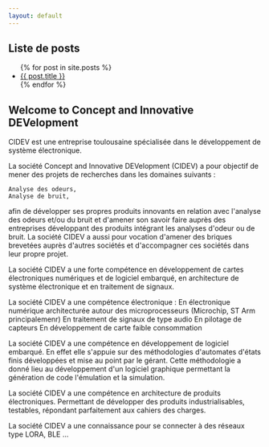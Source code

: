 ```yaml
---
layout: default
---
```



## Liste de posts


<ul>
  {% for post in site.posts %}
    <li>
      <a href="{{ post.url }}">{{ post.title }}</a>
    </li>
  {% endfor %}
</ul>


## Welcome to Concept and Innovative DEVelopment 

CIDEV est une entreprise toulousaine spécialisée dans le développement de système électronique. 

La société Concept and Innovative DEVelopment (CIDEV) a pour objectif de mener des projets de recherches dans les domaines suivants :

	Analyse des odeurs, 
	Analyse de bruit,

afin de développer ses propres produits innovants en relation avec l'analyse des odeurs et/ou du bruit et d'amener son savoir faire auprès des entreprises développant des produits intégrant les analyses d'odeur ou de bruit. La société CIDEV a aussi pour vocation d'amener des briques brevetées auprès d'autres sociétés et d'accompagner ces sociétés dans leur propre projet.

La société CIDEV a une forte compétence en développement de cartes électroniques numériques et de logiciel embarqué, en architecture de système électronique et en traitement de signaux.

La société CIDEV a une compétence électronique :
	En électronique numérique architecturée autour des microprocesseurs (Microchip, ST Arm principalemenr)
	En traitement de signaux de type audio 
	En pilotage de capteurs
	En développement de carte faible consommation

La société CIDEV a une compétence en développement de logiciel embarqué. En effet elle s'appuie sur des méthodologies d'automates d'états finis développées et mise au point par le gérant. Cette méthodologie a donné lieu au développement d'un logiciel graphique permettant la génération de code l'émulation et la simulation.

La société CIDEV a une compétence en architecture de produits électroniques. Permettant de développer des produits industrialisables, testables, répondant parfaitement aux cahiers des charges. 

La société CIDEV a une connaissance pour se connecter à des réseaux type LORA, BLE ... 



